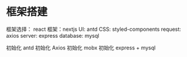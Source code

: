 # 框架搭建

框架选择：
react 框架：nextjs
UI: antd
CSS: styled-components
request: axios
server: express
database: mysql

初始化 antd
初始化 Axios
初始化 mobx
初始化 express + mysql
